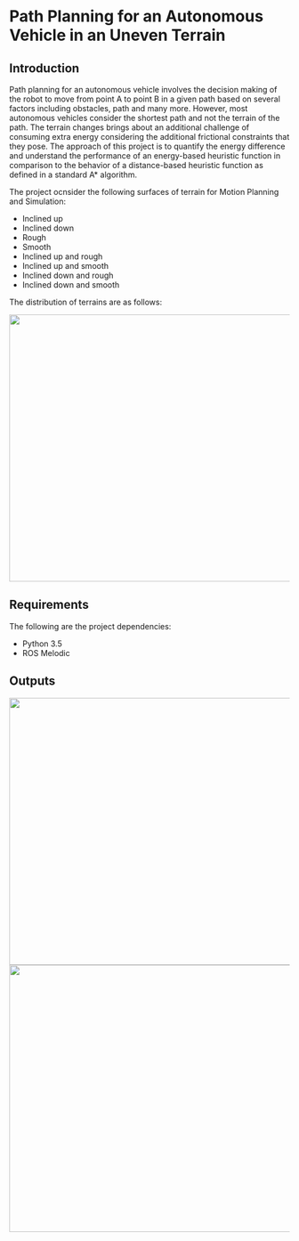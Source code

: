 # Path Planning for an Autonomous Vehicle in an Uneven Terrain

## Introduction

Path planning for an autonomous vehicle involves the decision making of the robot to move from point A to point B in a given path based on several factors including 
obstacles, path and many more. However, most autonomous vehicles consider the shortest path and not the terrain of the path. The terrain changes brings about an 
additional challenge of consuming extra energy considering the additional frictional constraints that they pose. The approach of this project is to quantify the 
energy difference and understand the performance of an energy-based heuristic function in comparison to the behavior of a distance-based heuristic function as 
defined in a standard A* algorithm.

The project ocnsider the following surfaces of terrain for Motion Planning and Simulation:

- Inclined up
- Inclined down
- Rough 
- Smooth
- Inclined up and rough 
- Inclined up and smooth 
- Inclined down and rough 
- Inclined down and smooth

The distribution of terrains are as follows:

<img src="" width="640" height="480">

## Requirements

The following are the project dependencies:
- Python 3.5
- ROS Melodic

## Outputs

<img src="" width="640" height="480">


<img src="" width="640" height="480">


